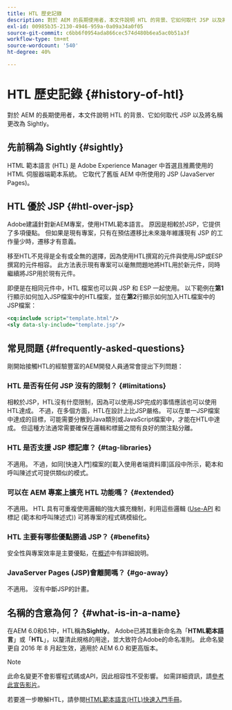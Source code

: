 ```yaml
---
title: HTL 歷史記錄
description: 對於 AEM 的長期使用者，本文件說明 HTL 的背景、它如何取代 JSP 以及將名稱更改為 Sightly。
exl-id: 00985b35-2130-4946-959a-0a09a34a0f05
source-git-commit: c6bb6f0954ada866cec574d480b6ea5ac0b51a3f
workflow-type: tm+mt
source-wordcount: '540'
ht-degree: 40%

---
```



# HTL 歷史記錄 {#history-of-htl}

對於 AEM 的長期使用者，本文件說明 HTL 的背景、它如何取代 JSP 以及將名稱更改為 Sightly。

## 先前稱為 Sightly {#sightly}

HTML 範本語言 (HTL) 是 Adobe Experience Manager 中首選且推薦使用的 HTML 伺服器端範本系統。 它取代了舊版 AEM 中所使用的 JSP (JavaServer Pages)。

## HTL 優於 JSP {#htl-over-jsp}

Adobe建議針對新AEM專案，使用HTML範本語言。 原因是相較於JSP，它提供了多項優點。 但如果是現有專案，只有在預估遷移比未來幾年維護現有 JSP 的工作量少時，遷移才有意義。

移至HTL不見得是全有或全無的選擇，因為使用HTL撰寫的元件與使用JSP或ESP撰寫的元件相容。 此方法表示現有專案可以毫無問題地將HTL用於新元件，同時繼續將JSP用於現有元件。

即便是在相同元件中，HTL 檔案也可以與 JSP 和 ESP 一起使用。 以下範例在&#x200B;**第1**&#x200B;行顯示如何加入JSP檔案中的HTL檔案，並在&#x200B;**第2**&#x200B;行顯示如何加入HTL檔案中的JSP檔案：

```xml
<cq:include script="template.html"/>
<sly data-sly-include="template.jsp"/>
```

## 常見問題 {#frequently-asked-questions}

剛開始接觸HTL的經驗豐富的AEM開發人員通常會提出下列問題：

### HTL 是否有任何 JSP 沒有的限制？ {#limitations}

相較於JSP，HTL沒有什麼限制，因為可以使用JSP完成的事情應該也可以使用HTL達成。 不過，在多個方面，HTL在設計上比JSP嚴格。 可以在單一JSP檔案中達成的目標，可能需要分散到Java類別或JavaScript檔案中，才能在HTL中達成。 但這種方法通常需要確保在邏輯和標籤之間有良好的關注點分離。

### HTL 是否支援 JSP 標記庫？ {#tag-libraries}

不適用。 不過，如同[快速入門]檔案的[載入使用者端資料庫[](getting-started.md#loading-client-libraries)]區段中所示，範本和呼叫陳述式可提供類似的模式。

### 可以在 AEM 專案上擴充 HTL 功能嗎？ {#extended}

不適用。 HTL 具有可重複使用邏輯的強大擴充機制，利用這些邏輯 ([Use-API](#use-api-for-accessing-logic) 和標記 (範本和呼叫陳述式)) 可將專案的程式碼模組化。

### HTL 主要有哪些優點勝過 JSP？ {#benefits}

安全性與專案效率是主要優點，在[概述](overview.md)中有詳細說明。

### JavaServer Pages (JSP)會離開嗎？ {#go-away}

不適用。 沒有中斷JSP的計畫。

## 名稱的含意為何？ {#what-is-in-a-name}

在AEM 6.0和6.1中，HTL稱為&#x200B;**Sightly**。 Adobe已將其重新命名為「**HTML範本語言**」或「**HTL**」，以釐清此規格的用途，並大致符合Adobe的命名准則。 此命名變更自 2016 年 8 月起生效，適用於 AEM 6.0 和更高版本。

>[!NOTE]
>
>此命名變更不會影響程式碼或API，因此相容性不受影響。 如需詳細資訊，請[參考此宣告影片](https://helpx.adobe.com/tw/experience-manager/how-to/announce-htl.html)。

若要進一步瞭解HTL，請參閱[HTML範本語言(HTL)快速入門手冊](overview.md)。
